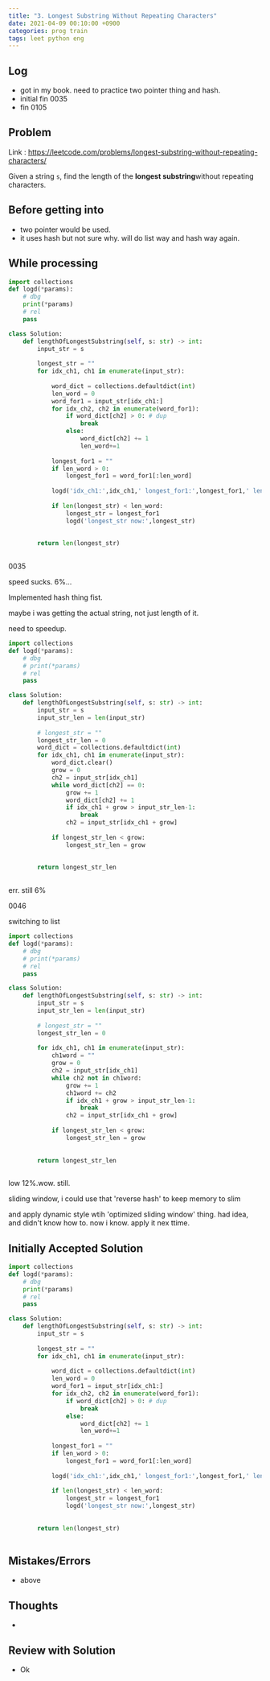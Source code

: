 ```yaml
---
title: "3. Longest Substring Without Repeating Characters"
date: 2021-04-09 00:10:00 +0900
categories: prog train
tags: leet python eng
---
```

## Log

* got in my book. need to practice two pointer thing and hash.
* initial fin 0035
* fin 0105 



## Problem

Link : https://leetcode.com/problems/longest-substring-without-repeating-characters/

Given a string `s`, find the length of the **longest substring**without repeating characters.



## Before getting into

* two pointer would be used.
* it uses hash but not sure why. will do list way and hash way again.



## While processing

``` python
import collections
def logd(*params):
    # dbg
    print(*params)
    # rel
    pass

class Solution:
    def lengthOfLongestSubstring(self, s: str) -> int:
        input_str = s
        
        longest_str = ""
        for idx_ch1, ch1 in enumerate(input_str):
            
            word_dict = collections.defaultdict(int)
            len_word = 0
            word_for1 = input_str[idx_ch1:]
            for idx_ch2, ch2 in enumerate(word_for1):
                if word_dict[ch2] > 0: # dup
                    break
                else:
                    word_dict[ch2] += 1
                    len_word+=1
            
            longest_for1 = ""
            if len_word > 0:
                longest_for1 = word_for1[:len_word]
                
            logd('idx_ch1:',idx_ch1,' longest_for1:',longest_for1,' len_word:',len_word)
                
            if len(longest_str) < len_word:
                longest_str = longest_for1
                logd('longest_str now:',longest_str)
                
                
        return len(longest_str)
        
```

0035

speed sucks. 6%...

Implemented hash thing fist.

maybe i was getting the actual string, not just length of it.

need to speedup.



``` python
import collections
def logd(*params):
    # dbg
    # print(*params)
    # rel
    pass

class Solution:
    def lengthOfLongestSubstring(self, s: str) -> int:
        input_str = s
        input_str_len = len(input_str)
        
        # longest_str = ""
        longest_str_len = 0
        word_dict = collections.defaultdict(int)
        for idx_ch1, ch1 in enumerate(input_str):
            word_dict.clear()
            grow = 0
            ch2 = input_str[idx_ch1]
            while word_dict[ch2] == 0:
                grow += 1
                word_dict[ch2] += 1
                if idx_ch1 + grow > input_str_len-1:
                    break
                ch2 = input_str[idx_ch1 + grow]
            
            if longest_str_len < grow:
                longest_str_len = grow
                
                
        return longest_str_len
        
```

err. still 6%

0046

switching to list



``` python
import collections
def logd(*params):
    # dbg
    # print(*params)
    # rel
    pass

class Solution:
    def lengthOfLongestSubstring(self, s: str) -> int:
        input_str = s
        input_str_len = len(input_str)
        
        # longest_str = ""
        longest_str_len = 0
        
        for idx_ch1, ch1 in enumerate(input_str):
            ch1word = ""
            grow = 0
            ch2 = input_str[idx_ch1]
            while ch2 not in ch1word:
                grow += 1
                ch1word += ch2
                if idx_ch1 + grow > input_str_len-1:
                    break
                ch2 = input_str[idx_ch1 + grow]
            
            if longest_str_len < grow:
                longest_str_len = grow
                
                
        return longest_str_len
        
```

low 12%.wow. still.



sliding window, i could use that 'reverse hash' to keep memory to slim

and apply dynamic style wtih 'optimized sliding window' thing. had idea, and didn't know how to. now i know. apply it nex ttime.



## Initially Accepted Solution

``` python
import collections
def logd(*params):
    # dbg
    print(*params)
    # rel
    pass

class Solution:
    def lengthOfLongestSubstring(self, s: str) -> int:
        input_str = s
        
        longest_str = ""
        for idx_ch1, ch1 in enumerate(input_str):
            
            word_dict = collections.defaultdict(int)
            len_word = 0
            word_for1 = input_str[idx_ch1:]
            for idx_ch2, ch2 in enumerate(word_for1):
                if word_dict[ch2] > 0: # dup
                    break
                else:
                    word_dict[ch2] += 1
                    len_word+=1
            
            longest_for1 = ""
            if len_word > 0:
                longest_for1 = word_for1[:len_word]
                
            logd('idx_ch1:',idx_ch1,' longest_for1:',longest_for1,' len_word:',len_word)
                
            if len(longest_str) < len_word:
                longest_str = longest_for1
                logd('longest_str now:',longest_str)
                
                
        return len(longest_str)
        
```



## Mistakes/Errors

* above



## Thoughts

* 



## Review with Solution

* Ok